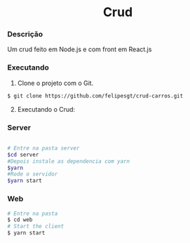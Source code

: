 <h1 align="center">
    Crud
</h1>

### Descrição
Um crud feito em Node.js e com front em React.js


### Executando
1. Clone o projeto com o Git.

```bash
$ git clone https://github.com/felipesgt/crud-carros.git
```

2. Executando o Crud:
### Server

```bash

# Entre na pasta server
$cd server
#Depois instale as dependencia com yarn
$yarn
#Rode o servidor
$yarn start
```

### Web

```bash
# Entre na pasta
$ cd web
# Start the client
$ yarn start
```
